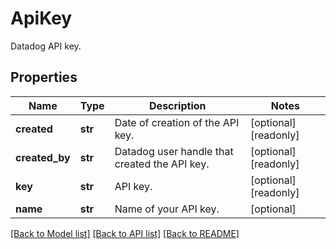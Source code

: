 # ApiKey

Datadog API key.

## Properties

| Name           | Type    | Description                                   | Notes                 |
| -------------- | ------- | --------------------------------------------- | --------------------- |
| **created**    | **str** | Date of creation of the API key.              | [optional] [readonly] |
| **created_by** | **str** | Datadog user handle that created the API key. | [optional] [readonly] |
| **key**        | **str** | API key.                                      | [optional] [readonly] |
| **name**       | **str** | Name of your API key.                         | [optional]            |

[[Back to Model list]](README.md#documentation-for-models) [[Back to API list]](README.md#documentation-for-api-endpoints) [[Back to README]](README.md)
